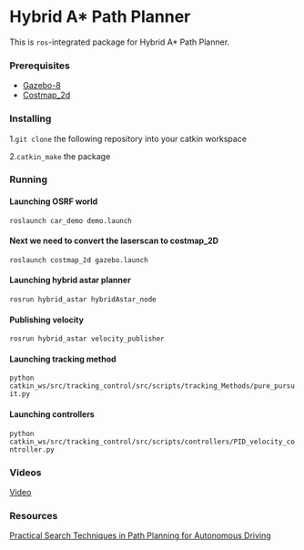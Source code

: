 # Hybrid A* Path Planner

This is `ros`-integrated package for Hybrid A* Path Planner. 

### Prerequisites

- [Gazebo-8](https://medium.com/@abhiksingla10/setting-up-ros-kinetic-and-gazebo-8-or-9-70f2231af21a?fbclid=IwAR3pPyfB7X_1MiqBNpAEK2-7IqwZ3YtpzuMwxEa8AL5qKq4hSNiTnZbGrQs) 
- [Costmap_2d](https://github.com/strawlab/navigation/tree/master/costmap_2d)

### Installing

1.`git clone` the following repository into your catkin workspace

2.`catkin_make` the package

### Running

#### Launching OSRF world
`roslaunch car_demo demo.launch`

#### Next we need to convert the laserscan to costmap_2D
`roslaunch costmap_2d gazebo.launch`

#### Launching hybrid astar planner
`rosrun hybrid_astar hybridAstar_node`

#### Publishing velocity 
`rosrun hybrid_astar velocity_publisher`

#### Launching tracking method
`python catkin_ws/src/tracking_control/src/scripts/tracking_Methods/pure_pursuit.py`

#### Launching controllers
`python catkin_ws/src/tracking_control/src/scripts/controllers/PID_velocity_controller.py`

### Videos

[Video](https://www.youtube.com/watch?v=vPbcxREJunU)

### Resources
[Practical Search Techniques in Path Planning for Autonomous Driving](https://ai.stanford.edu/~ddolgov/papers/dolgov_gpp_stair08.pdf)






